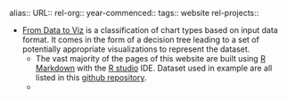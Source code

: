 alias::
URL::
rel-org::
year-commenced::
tags:: website
rel-projects::


- [From Data to Viz](https://www.data-to-viz.com/) is a classification of chart types based on input data format. It comes in the form of a decision tree leading to a set of potentially appropriate visualizations to represent the dataset.
	- The vast majority of the pages of this website are built using [R Markdown](https://rmarkdown.rstudio.com/) with the [R studio](https://www.rstudio.com/) IDE. Dataset used in example are all listed in this [github repository](https://github.com/holtzy/data_to_viz/tree/master/Example_dataset).
	-

